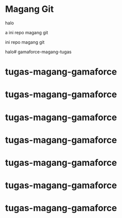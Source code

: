 # Magang Git

halo

a
ini repo magang git

ini repo magang git

halo# gamaforce-magang-tugas
# tugas-magang-gamaforce
# tugas-magang-gamaforce
# tugas-magang-gamaforce
# tugas-magang-gamaforce
# tugas-magang-gamaforce
# tugas-magang-gamaforce
# tugas-magang-gamaforce
